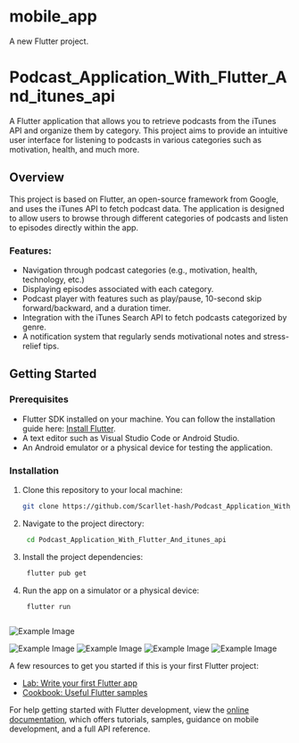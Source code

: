 # mobile_app

A new Flutter project.

# Podcast_Application_With_Flutter_And_itunes_api

A Flutter application that allows you to retrieve podcasts from the iTunes API and organize them by category. This project aims to provide an intuitive user interface for listening to podcasts in various categories such as motivation, health, and much more.

## Overview

This project is based on Flutter, an open-source framework from Google, and uses the iTunes API to fetch podcast data. The application is designed to allow users to browse through different categories of podcasts and listen to episodes directly within the app.

### Features:
- Navigation through podcast categories (e.g., motivation, health, technology, etc.)
- Displaying episodes associated with each category.
- Podcast player with features such as play/pause, 10-second skip forward/backward, and a duration timer.
- Integration with the iTunes Search API to fetch podcasts categorized by genre.
- A notification system that regularly sends motivational notes and stress-relief tips.

## Getting Started

### Prerequisites
- Flutter SDK installed on your machine. You can follow the installation guide here: [Install Flutter](https://flutter.dev/docs/get-started/install).
- A text editor such as Visual Studio Code or Android Studio.
- An Android emulator or a physical device for testing the application.

### Installation
1. Clone this repository to your local machine:
   ```bash
   git clone https://github.com/Scarllet-hash/Podcast_Application_With_Flutter_And_itunes_api.git
2. Navigate to the project directory:
   ```bash
    cd Podcast_Application_With_Flutter_And_itunes_api
3. Install the project dependencies:
   ```bash
    flutter pub get
4. Run the app on a simulator or a physical device:
   ```bash
    flutter run

   

![Example Image](https://github.com/Scarllet-hash/Podcast_Application_With_Flutter_And_itunes_api/blob/d3920f9b209dadcbb91c1c0ad52a99c6b98cb508/HomePage.png)

![Example Image](https://github.com/Scarllet-hash/Podcast_Application_With_Flutter_And_itunes_api/blob/d3920f9b209dadcbb91c1c0ad52a99c6b98cb508/NotificationHistory.png)
![Example Image](https://github.com/Scarllet-hash/Podcast_Application_With_Flutter_And_itunes_api/blob/d3920f9b209dadcbb91c1c0ad52a99c6b98cb508/CategoryPage.png)
![Example Image](https://github.com/Scarllet-hash/Podcast_Application_With_Flutter_And_itunes_api/blob/d3920f9b209dadcbb91c1c0ad52a99c6b98cb508/PodcastPage.png)
![Example Image](https://github.com/Scarllet-hash/Podcast_Application_With_Flutter_And_itunes_api/blob/d3920f9b209dadcbb91c1c0ad52a99c6b98cb508/PodcastPlay.png)




A few resources to get you started if this is your first Flutter project:

- [Lab: Write your first Flutter app](https://docs.flutter.dev/get-started/codelab)
- [Cookbook: Useful Flutter samples](https://docs.flutter.dev/cookbook)

For help getting started with Flutter development, view the
[online documentation](https://docs.flutter.dev/), which offers tutorials,
samples, guidance on mobile development, and a full API reference.
